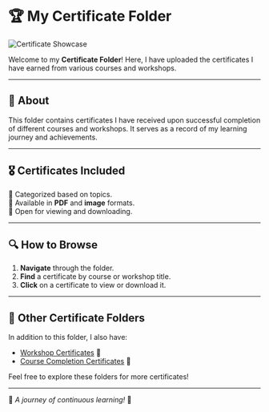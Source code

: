# 🏆 My Certificate Folder

![Certificate Showcase](https://i.pinimg.com/originals/6e/8b/1b/6e8b1b1b8f1a1e1c1e1c1e1c1e1c1e1c.jpg)

Welcome to my **Certificate Folder**! Here, I have uploaded the certificates I have earned from various courses and workshops.

---

## 📜 About
This folder contains certificates I have received upon successful completion of different courses and workshops. It serves as a record of my learning journey and achievements.

---

## 🎖️ Certificates Included
📌 Categorized based on topics.  
📌 Available in **PDF** and **image** formats.  
📌 Open for viewing and downloading.  

---

## 🔍 How to Browse
1. **Navigate** through the folder.
2. **Find** a certificate by course or workshop title.
3. **Click** on a certificate to view or download it.

---

## 📂 Other Certificate Folders
In addition to this folder, I also have:
- [Workshop Certificates](https://github.com/SH4N1D/CERTIFICATES/tree/main/Workshop_Certificates) 📜
- [Course Completion Certificates](./CourseCertificates/) 🏅

Feel free to explore these folders for more certificates!

---

🚀 *A journey of continuous learning!* 🎉
